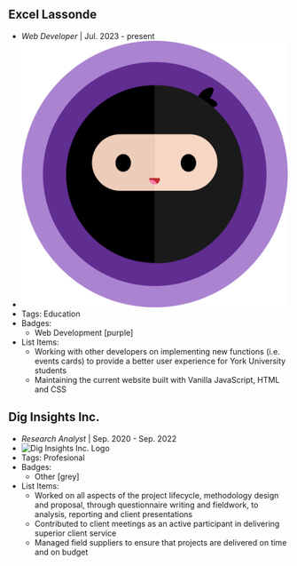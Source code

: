 ## Excel Lassonde
- *Web Developer* | Jul. 2023 - present
- ![Excel Lassonde Logo](../assets/excel_lassonde_logo.png)
- Tags: Education
- Badges:
  - Web Development [purple]
- List Items:
  - Working with other developers on implementing new functions (i.e. events cards) to provide a better user experience for York University students
  - Maintaining the current website built with Vanilla JavaScript, HTML and CSS  

## Dig Insights Inc.
- *Research Analyst* | Sep. 2020 - Sep. 2022
- ![Dig Insights Inc. Logo](https://media.licdn.com/dms/image/C560BAQEE7tdoJQqxNA/company-logo_200_200/0/1653924133607?e=1698278400&v=beta&t=9AtI1ge1SErI8r-uDsbCMieo7CudUcitNhRxGqPXZjQ)
- Tags: Profesional 
- Badges:
  - Other [grey]
- List Items:
  - Worked on all aspects of the project lifecycle, methodology design and proposal, through questionnaire writing and fieldwork, to analysis, reporting and client presentations 
  - Contributed to client meetings as an active participant in delivering superior client service
  - Managed field suppliers to ensure that projects are delivered on time and on budget 